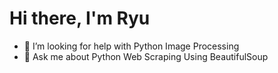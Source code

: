 # Hi there, I'm Ryu

<!--
**Chanpawit/Chanpawit** is a ✨ _special_ ✨ repository because its `README.md` (this file) appears on your GitHub profile.
-->

- 🤔 I’m looking for help with Python Image Processing
- 💬 Ask me about Python Web Scraping Using BeautifulSoup
